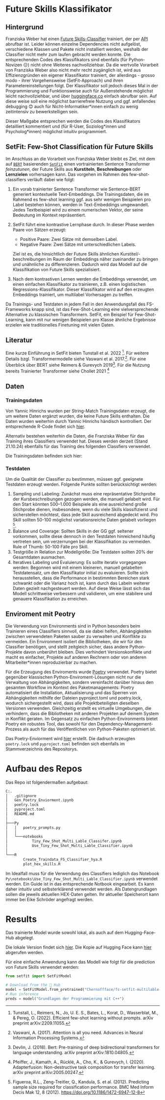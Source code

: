# Future Skills Klassifikator

## Hintergrund

Franziska Weber hat einen [Future Skills-Classifier](http://srv-data01:30080/hex/future_skill_classification) trainiert, der per [API](http://srv-data01:30080/hex/future_skill_classifier_api) abrufbar ist. Leider können einzelne Dependencies nicht aufgelöst, verschiedene Klassen und Pakete nicht installiert werden, weshalb der Classifier nicht mehr zum laufen gebracht werden konnte. Die entsprechenden Codes des Klassifikators sind ebenfalls (für Python-Novizen 😑) nicht ohne Weiteres nachvollziehbar. Da die wertvolle Vorarbeit von Franziska Weber also nicht mehr recht zugänglich ist, wird aus Effizienzgründen ein eigener Klassifikator trainiert, der allerdings - grosso modo - ihrer Vorgehensweise (SetFit-Approach) und ihren Parametereinstellungen folgt. Der Klassifikator soll jedoch dieses Mal in der Programmierung und Funktionsweise auch für Außenstehende möglichst leicht nachvollziehbar, und über [huggingface.co](https://huggingface.co/) einfach abrufbar sein. Auf diese weise soll eine möglichst barrierefreie Nutzung und ggf. anfallendes debugging 😊 auch für Nicht-Informatiker\*innen einfach zu wenig zeitintensiv zu bewerkstelligen sein.

Dieser Maßgabe entsprechen werden die Codes des Klassifikators detailliert kommentiert und (für R-User, Soziolog\*innen und Psycholog\*innen) möglichst intuitiv programmiert.

##  SetFit: Few-Shot Classification für Future Skills

Im Anschluss an die Vorarbeit von Franziska Weber bleibt es Ziel, mit dem auf [`BERT`](https://medium.com/@shaikhrayyan123/a-comprehensive-guide-to-understanding-bert-from-beginners-to-advanced-2379699e2b51) basierenden [`SetFit`](https://huggingface.co/blog/setfit) einen vortrainierten Sentence Transformer *feinzutunen*, der Future Skills aus **Kurstiteln**, **Beschreibungen** oder **Lernzielen** vorhersagen kann. Das vorgehen im Rahmen des few-shot-classifiers verläuft dabei wie folgt:

1. Ein vorab trainierter Sentence Transformer wie Sentence-BERT generiert kontextuelle Text-Embeddings. Die Trainingsdaten, die im Rahmend es few-shot learning ggf. aus sehr wenigen Beispielen pro Label bestehen können, werden in Text-Embeddings umgewandelt. Jedes Textbeispiel wird zu einem numerischen Vektor, der seine Bedeutung im Kontext repräsentiert.
2. SetFit führt eine kontrastive Lernphase durch. In dieser Phase werden Paare von Sätzen erzeugt:

   - Positive Paare: Zwei Sätze mit demselben Label.
   - Negative Paare: Zwei Sätze mit unterschiedlichen Labels.

    Ziel ist es, die hinsichtlich der Future Skills ähnlichen Kurstitel/-beschreibungen im Raum der Embeddings näher zueinander zu bringen und unähnliche zu differenzieren. Dadurch wird das Modell auf die Klassifikation von Future Skills spezialisiert.
3. Nach dem kontrastiven Lernen werden die Embeddings verwendet, um einen einfachen Klassifikator zu trainieren, z.B. einen logistischen Regressions-Klassifikator. Dieser Klassifikator wird auf den erzeugten Embeddings trainiert, um multilabel Vorhersagen zu treffen.

Da Trainings- und Testdaten in jedem Fall in den Anwendungsfall des FS-Frameworks knapp sind, ist das Few-Shot-Learning eine vielversprechende Alternative zu klassischen Transformern. SetFit, ein Beispiel für Few-Shot-Learning, kann mit nur wenigen Beispielen pro Klasse ähnliche Ergebnisse erzielen wie traditionelles Finetuning mit vielen Daten.

## Literatur

Eine kurze Einführung in SetFit bieten Tunstall et al. 2022 [^2]. Für weitere Details bzgl. Transformermodelle siehe Vaswani et al. 2017.[^3]. Für eine Überblick über BERT siehe Reimers & Gurevych 2019[^4]. Für die Nutzung bereits Trainierter Transformer siehe Chollet 2021 [^5]

## Daten

### Trainingsdaten

Von Yannic Hinrichs wurden per String-Match Trainingsdaten erzeugt, die um weitere Daten ergänzt wurden, die keine Future Skills enthalten. Die Daten wurden weiterhin durch Yannic Hinrichs händisch kontrolliert. Der entsprechende R-Code findet sich [hier](R/Create_Traindata_FS_Classifier_hya.R).

Alternativ bestehen weiterhin die Daten, die Franziska Weber für das Training ihres Classifiers verwendet hat. Dieses werden derzeit (Stand 21.10.24) ebenfalls für das Training des folgenden Classfiers verwendet.

Die Trainingsdaten befinden sich hier:

### Testdaten

Um die Qualität der Classifier zu bestimmen, müssen ggf. geeignete Testdaten erzeugt werden. Folgende Punkte sollten berücksichtigt werden:

1. Sampling und Labeling: Zunächst muss eine repräsentative Stichprobe der Kursbeschreibungen gezogen werden, die manuell gelabelt wird. Für den Start könnten 500–1.000 Beispiele als eine ausreichend große Stichprobe dienen, insbesondere, wenn du viele Skills klassifizierst und sicherstellen möchtest, dass jede Skill ausreichend abgedeckt wird. Pro Skill sollten 50-100 möglichst variationsreiche Daten gelabelt vorliegen [^1].
2. Balance und Coverage: Sollten Skills in der GG ggf. seltener vorkommen, sollte diese dennoch in den Testdaten hinreichend häufig vertreten sein, um verzerrungen bei der Klassifikation zu vermeiden. Rule of Thumb: 50-100 Fälle pro Skill. 
3. Testgröße in Relation zur Modellgröße: Die Testdaten sollten 20% der Gesamtdaten ausmachen. 
4. Iteratives Labeling und Evaluierung: Es sollte iterativ vorgegangen werden: Begonnen wird mit einem kleineren, manuell gelabelten Testdatensatz, um den Klassifikator initial zu evaluieren. Sollte sich herausstellen, dass die Performance in bestimmten Bereichen stark schwankt oder die Varianz hoch ist, kann durch das Labeln weiterer Daten gezielt nachgesteuert werden. Auf diese Weise lässt sich das Modell schrittweise verbessern und validieren, um eine stabilere und genauere Klassifikation zu erreichen. 

## Enviroment mit Peotry

Die Verwendung von Environments sind in Python besonders beim Trainieren eines Classifiers sinnvoll, da sie dabei helfen, Abhängigkeiten zwischen verwendeten Paketen sauber zu verwalten und Konflikte zu vermeiden. Ein Environment isoliert die Bibliotheken, die wir für den Classifier benötigen, und stellt zeitgleich sicher, dass andere Python-Projekte davon unberührt bleiben. Dies verhindert Versionskonflikte und macht es einfacher, Projekte auf anderen Rechnern oder von anderen Mitarbeiter\*innen reproduzierbar zu machen.

Für die Erzeugung des Enviroments wurde [Poetry](https://python-poetry.org/) verwendet. Poetry bietet gegenüber klassischen Python-Enviroment-Lösungen nicht nur die Verwaltung von Abhängigkeiten, sondern vereinfacht darüber hinaus den gesamten Workflow im Kontext des Paketmanagements: Poetry automatisiert die Installation, Aktualisierung und das Sperren von Abhängigkeiten mithilfe der Dateien pyproject.toml und poetry.lock, wodurch sichergestellt wird, dass alle Projektbeteiligten dieselben Versionen verwenden. Gleichzeitig erstellt es virtuelle Umgebungen, die verhindern, dass die Bibliotheken mit anderen Projekten auf deinem System in Konflikt geraten. Im Gegensatz zu einfachen Python-Environments bietet Poetry ein robustes Tool, das sowohl für den Dependency-Management-Prozess als auch für das Veröffentlichen von Python-Paketen optimiert ist.

Das Poetry-Enviorment wird [hier](Gen_Poetry_Enviorment.ipynb) erstellt. Die dadruch erzeugten `poetry.lock` und `pyproject.toml` befinden sich ebenfalls im Stammverzeichnis des Repositorys.

# Aufbau des Repos

Das Repo ist folgendermaßen aufgebaut:

```bash
C:.
│   .gitignore
│   Gen_Poetry_Enviorment.ipynb
│   poetry.lock
│   pyproject.toml
│   README.md
│
├───Py
│   │   poetry_prompts.py
│   │
│   └───notebooks
│           Tiny_Few_Shot_Multi_Lable_Classifer.ipynb
│           Use_Tiny_Few_Shot_Multi_Lable_Classifier.ipynb
│
└───R
        Create_Traindata_FS_Classifier_hya.R
        plot_hex_skills.R
```

Im Idealfall muss für die Verwendung des Classifiers lediglich das Notebook `Py\notebooks\Use_Tiny_Few_Shot_Multi_Lable_Classifier.ipynb` verwendet werden. Ein Guide ist in das entsprechende Notbook eingearbeit. Es kann daher intuitiv und selbsterklärend verwendet werden. Als Datengrundlagen sollen die jeweils aktuellen HEX-Daten gelten. Ihr aktueller Speicherort kann immer bei Eike Schröder angefragt werden.

# Results

Das trainierte Model wurde sowohl lokal, als auch auf dem Hugging-Face-Hub abgelegt. 

Die lokale Version findet sich [hier](). Die Kopie auf Hugging Face kann [hier](https://huggingface.co/Chernoffface/fs-setfit-model) abgerufen werden. 

Für eine einfache Anwendung kann das Modell wie folgt für die prediction von Future Skills verwendet werden:

```python
from setfit import SetFitModel

# Download from the 🤗 Hub
model = SetFitModel.from_pretrained("Chernoffface/fs-setfit-multilable-model")
# Run inference
preds = model("Grundlagen der Programmierung mit C++")
```
 

[^1]: Figueroa, R.L., Zeng-Treitler, Q., Kandula, S. et al. (2012). Predicting sample size required for classification performance. BMC Med Inform Decis Mak 12, 8 (2012). https://doi.org/10.1186/1472-6947-12-8
[^2]: Tunstall, L., Reimers, N., Jo, U. E. S., Bates, L., Korat, D., Wasserblat, M., & Pereg, O. (2022). Efficient few-shot learning without prompts. arXiv preprint arXiv:2209.11055.
[^3]: Vaswani, A. (2017). Attention is all you need. Advances in Neural Information Processing Systems.
[^4]: Devlin, J. (2018). Bert: Pre-training of deep bidirectional transformers for language understanding. arXiv preprint arXiv:1810.04805.
[^5]: Pfeiffer, J., Kamath, A., Rücklé, A., Cho, K., & Gurevych, I. (2020). Adapterfusion: Non-destructive task composition for transfer learning. arXiv preprint arXiv:2005.00247.
